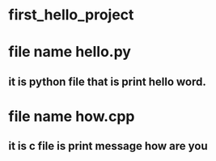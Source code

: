 # first_hello_project

# file name hello.py

## it is python file that is print hello word.

# file name how.cpp

## it is c file is print message how are you